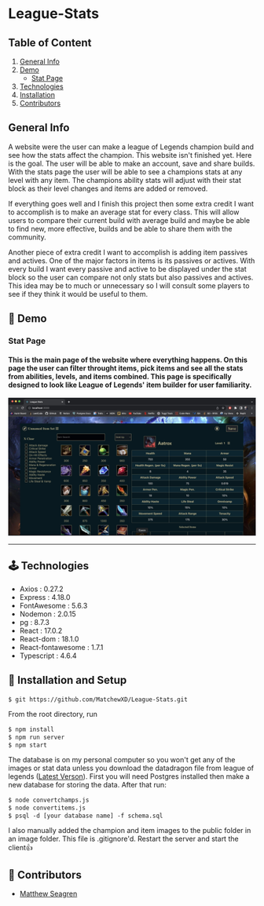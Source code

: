 # League-Stats


## Table of Content

1. [General Info](https://github.com/MatchewXD/League-Stats/edit/main/README.md#general-info)
2. [Demo](https://github.com/MatchewXD/League-Stats/edit/main/README.md#%EF%B8%8F-demo)
    - [Stat Page](https://github.com/MatchewXD/League-Stats/edit/main/README.md#stat-page)
3. [Technologies](https://github.com/MatchewXD/League-Stats/edit/main/README.md#-technologies)
4. [Installation](https://github.com/MatchewXD/League-Stats/edit/main/README.md#-installation-and-setup)
5. [Contributors](https://github.com/MatchewXD/League-Stats/edit/main/README.md#-contributors)

## General Info
A website were the user can make a league of Legends champion build and see how the stats affect the champion. This website isn't finished yet. Here is the goal. The user will be able to make an account, save and share builds. With the stats page the user will be able to see a champions stats at any level with any item. The champions ability stats will adjust with their stat block as their level changes and items are added or removed. 

If everything goes well and I finish this project then some extra credit I want to accomplish is to make an average stat for every class. This will allow users to compare their current build with average build and maybe be able to find new, more effective, builds and be able to share them with the community.

Another piece of extra credit I want to accomplish is adding item passives and actives. One of the major factors in items is its passives or actives. With every build I want every passive and active to be displayed under the stat block so the user can compare not only stats but also passives and actives. This idea may be to much or unnecessary so I will consult some players to see if they think it would be useful to them. 

## 💠 Demo

### Stat Page
#### This is the main page of the website where everything happens. On this page the user can filter throught items, pick items and see all the stats from abilities, levels, and items combined. This page is specifically designed to look like League of Legends' item builder for user familiarity. 
<img src="public/firstDemoImage.jpeg" width=900 />

---
## 🕹 Technologies

- Axios : 0.27.2
- Express : 4.18.0
- FontAwesome : 5.6.3
- Nodemon : 2.0.15
- pg : 8.7.3
- React : 17.0.2
- React-dom : 18.1.0
- React-fontawesome : 1.7.1
- Typescript : 4.6.4

## 🚀 Installation and Setup
```
$ git https://github.com/MatchewXD/League-Stats.git
```
From the root directory, run
```
$ npm install
$ npm run server
$ npm start
```
The database is on my personal computer so you won't get any of the images or stat data unless you download the datadragon file from league of legends ([Latest Verson](https://developer.riotgames.com/docs/lol#data-dragon)). First you will need Postgres installed then make a new database for storing the data. After that run:
```
$ node convertchamps.js
$ node convertitems.js
$ psql -d [your database name] -f schema.sql
```
I also manually added the champion and item images to the public folder in an image folder. This file is .gitignore'd. 
Restart the server and start the client👍

## 🤝 Contributors

- [Matthew Seagren](https://www.linkedin.com/in/matthew-seagren/)
